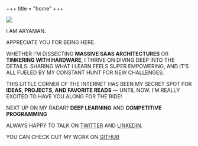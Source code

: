 +++
title = "home"
+++

![](/images/about.jpg)

I AM ARYAMAN.

APPRECIATE YOU FOR BEING HERE.

WHETHER I'M DISSECTING **MASSIVE SAAS ARCHITECTURES** OR **TINKERING WITH HARDWARE**, I THRIVE ON DIVING DEEP INTO THE DETAILS. SHARING WHAT I LEARN FEELS SUPER EMPOWERING, AND IT’S ALL FUELED BY MY CONSTANT HUNT FOR NEW CHALLENGES.

THIS LITTLE CORNER OF THE INTERNET HAS BEEN MY SECRET SPOT FOR **IDEAS, PROJECTS, AND FAVORITE READS** — UNTIL NOW. I’M REALLY EXCITED TO HAVE YOU ALONG FOR THE RIDE!

NEXT UP ON MY RADAR? **DEEP LEARNING** AND **COMPETITIVE PROGRAMMING**

ALWAYS HAPPY TO TALK ON [TWITTER](https://twitter.com/aryamantwts) AND [LINKEDIN](https://www.linkedin.com/in/aryamangupta1).

YOU CAN CHECK OUT MY WORK ON [GITHUB](https://www.github.com/Gupta-Aryaman)
